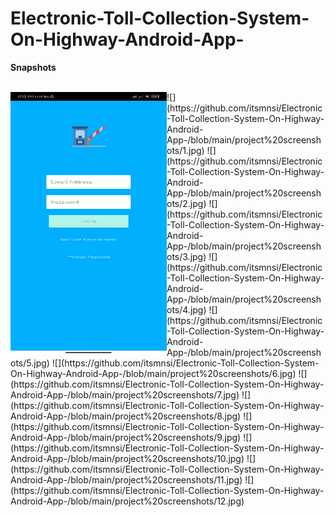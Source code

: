 # Electronic-Toll-Collection-System-On-Highway-Android-App-

<b>Snapshots</b><br><br>

<img align="left" alt="snapshot1" src="https://github.com/itsmnsi/Electronic-Toll-Collection-System-On-Highway-Android-App-/blob/main/project%20screenshots/1.jpg" width="250" height="420" />
![](https://github.com/itsmnsi/Electronic-Toll-Collection-System-On-Highway-Android-App-/blob/main/project%20screenshots/1.jpg)
![](https://github.com/itsmnsi/Electronic-Toll-Collection-System-On-Highway-Android-App-/blob/main/project%20screenshots/2.jpg)
![](https://github.com/itsmnsi/Electronic-Toll-Collection-System-On-Highway-Android-App-/blob/main/project%20screenshots/3.jpg)
![](https://github.com/itsmnsi/Electronic-Toll-Collection-System-On-Highway-Android-App-/blob/main/project%20screenshots/4.jpg)
![](https://github.com/itsmnsi/Electronic-Toll-Collection-System-On-Highway-Android-App-/blob/main/project%20screenshots/5.jpg)
![](https://github.com/itsmnsi/Electronic-Toll-Collection-System-On-Highway-Android-App-/blob/main/project%20screenshots/6.jpg)
![](https://github.com/itsmnsi/Electronic-Toll-Collection-System-On-Highway-Android-App-/blob/main/project%20screenshots/7.jpg)
![](https://github.com/itsmnsi/Electronic-Toll-Collection-System-On-Highway-Android-App-/blob/main/project%20screenshots/8.jpg)
![](https://github.com/itsmnsi/Electronic-Toll-Collection-System-On-Highway-Android-App-/blob/main/project%20screenshots/9.jpg)
![](https://github.com/itsmnsi/Electronic-Toll-Collection-System-On-Highway-Android-App-/blob/main/project%20screenshots/10.jpg)
![](https://github.com/itsmnsi/Electronic-Toll-Collection-System-On-Highway-Android-App-/blob/main/project%20screenshots/11.jpg)
![](https://github.com/itsmnsi/Electronic-Toll-Collection-System-On-Highway-Android-App-/blob/main/project%20screenshots/12.jpg)

